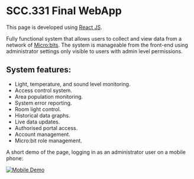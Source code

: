 # SCC.331 Final WebApp

This page is developed using [React JS](https://react.dev/). 

Fully functional system that allows users to collect and view data from a network of [Micro:bits](https://microbit.org/).
The system is manageable from the front-end using administrator settings only visible to users with admin level permissions. 

## System  features:
- Light, temperature, and sound level monitoring.
- Access control system.
- Area population monitoring.
- System error reporting.
- Room light control.
- Historical data graphs.
- Live data updates.
- Authorised portal access.
- Account management.
- Micro:bit role management. 

A short demo of the page, logging in as an administrator user on a mobile phone:

[![Mobile Demo](https://img.youtube.com/vi/edvk2hz0MMY/0.jpg)](https://www.youtube.com/watch?v=edvk2hz0MMY&t "Mobile Demo")
